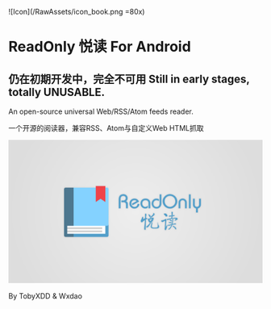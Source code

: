 ![Icon](/RawAssets/icon_book.png =80x)

ReadOnly 悦读 For Android
=========================

仍在初期开发中，完全不可用 Still in early stages, totally UNUSABLE.
--------------------------

An open-source universal Web/RSS/Atom feeds reader.

一个开源的阅读器，兼容RSS、Atom与自定义Web HTML抓取

![Banner](/RawAssets/ReadOnly_CHS.png)

By TobyXDD & Wxdao
